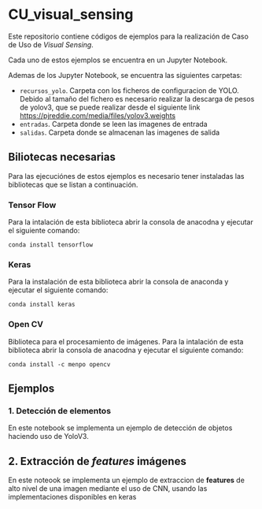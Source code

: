 # CU_visual_sensing

Este repositorio contiene códigos de ejemplos para la realización de Caso de Uso de *Visual Sensing*.

Cada uno de estos ejemplos se encuentra en un Jupyter Notebook.

Ademas de los Jupyter Notebook, se encuentra las siguientes carpetas:

- `recursos_yolo`. Carpeta con los ficheros de configuracion de YOLO. Debido al tamaño del fichero es necesario realizar la descarga de pesos de yolov3, que se puede realizar desde el siguiente link https://pjreddie.com/media/files/yolov3.weights
- `entradas`. Carpeta donde se leen las imagenes de entrada
- `salidas`. Carpeta donde se almacenan las imagenes de salida

## Biliotecas necesarias

Para las ejecuciónes de estos ejemplos es necesario tener instaladas las bibliotecas que se listan a continuación.

### Tensor Flow

Para la intalación de esta biblioteca abrir la consola de anacodna y ejecutar el siguiente comando:

`conda install tensorflow`

### Keras
Para la instalación de esta biblioteca abrir la consola de anaconda y ejecutar el siguiente comando:

`conda install keras`

### Open CV

Biblioteca para el procesamiento de imágenes. Para la intalación de esta biblioteca abrir la consola de anacodna y ejecutar el siguiente comando:

`conda install -c menpo opencv`

## Ejemplos

### 1. Detección de elementos

En este notebook se implementa un ejemplo de detección de objetos haciendo uso de YoloV3.

## 2. Extracción de *features* imágenes

En este noteook se implementa un ejemplo de extraccion de **features** de alto nivel de una imagen mediante el uso de CNN, usando las implementaciones disponibles en keras